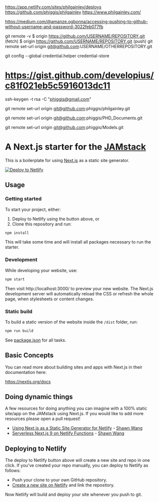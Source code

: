 
https://app.netlify.com/sites/philgainley/deploys
https://github.com/phiggis/philgainley
https://www.philgainley.com/

https://medium.com/@amanze.ogbonna/accessing-pushing-to-github-without-username-and-password-3022feb077fb

git remote -v
$ origin https://github.com/USERNAME/REPOSITORY.git (fetch)
$ origin https://github.com/USERNAME/REPOSITORY.git (push)
git remote set-url origin git@github.com:USERNAME/OTHERREPOSITORY.git

git config --global credential.helper credential-store

# https://gist.github.com/developius/c81f021eb5c5916013dc11
ssh-keygen -t rsa -C "phiggis@gmail.com"

git remote set-url origin	git@github.com:phiggis/philgainley.git


git remote set-url origin	git@github.com:phiggis/PHD_Documents.git

git remote set-url origin	git@github.com:phiggis/Models.git



# A Next.js starter for the [JAMstack](https://jamstack.org)
This is a boilerplate for using [Next.js](https://nextjs.org/) as a static site generator.

[![Deploy to Netlify](https://www.netlify.com/img/deploy/button.svg)](https://app.netlify.com/start/deploy?repository=https://github.com/netlify-templates/next-starter-jamstack)

## Usage

### Getting started

To start your project, either:

1. Deploy to Netlify using the button above, or
2. Clone this repository and run:

```bash
npm install
``` 

This will take some time and will install all packages necessary to run the starter.

### Development

While developing your website, use:

```bash
npm start
```

Then visit http://localhost:3000/ to preview your new website. The Next.js development server will automatically reload the CSS or refresh the whole page, when stylesheets or content changes.

### Static build

To build a static version of the website inside the `/dist` folder, run:

```bash
npm run build
```

See [package.json](package.json) for all tasks.

## Basic Concepts

You can read more about building sites and apps with Next.js in their documentation here:

https://nextjs.org/docs

## Doing dynamic things

A few resources for doing anything you can imagine with a 100% static site/app on the JAMstack
using Next.js. If you would like to add more resources please open a pull request!

- [Using Next.js as a Static Site Generator for Netlify](https://scotch.io/@sw-yx/using-nextjs-as-a-static-site-generator-for-netlify) - [Shawn Wang](https://twitter.com/swyx)
- [Serverless Next.js 9 on Netlify Functions](https://community.netlify.com/t/serverless-next-js-9-on-netlify-functions/1956) - [Shawn Wang](https://twitter.com/swyx)

## Deploying to Netlify

The deploy to Netlify button above will create a new site and repo in one click. If you've created your repo manually, you can deploy to Netlify as follows:

- Push your clone to your own GitHub repository.
- [Create a new site on Netlify](https://app.netlify.com/start) and link the repository.

Now Netlify will build and deploy your site whenever you push to git.
